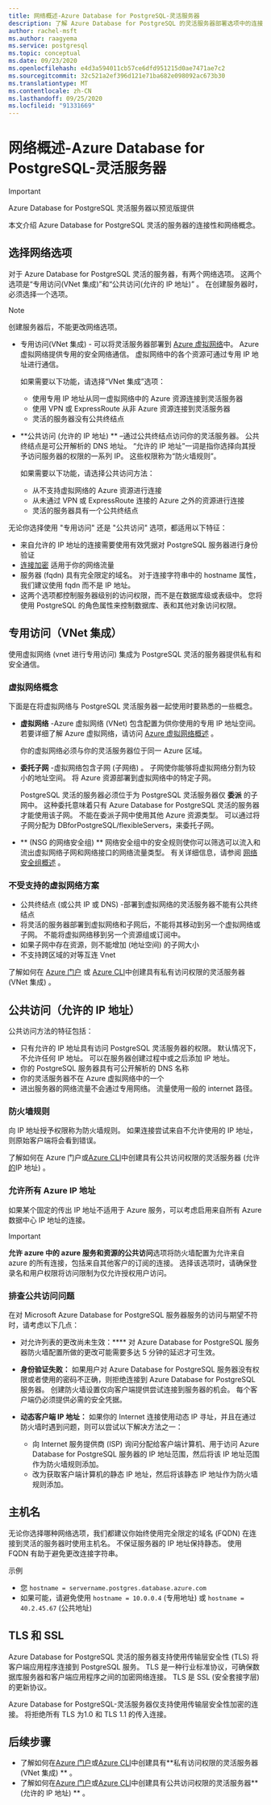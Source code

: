 ```yaml
---
title: 网络概述-Azure Database for PostgreSQL-灵活服务器
description: 了解 Azure Database for PostgreSQL 的灵活服务器部署选项中的连接和网络选项
author: rachel-msft
ms.author: raagyema
ms.service: postgresql
ms.topic: conceptual
ms.date: 09/23/2020
ms.openlocfilehash: e4d3a594011cb57ce6dfd951215d0ae7471ae7c2
ms.sourcegitcommit: 32c521a2ef396d121e71ba682e098092ac673b30
ms.translationtype: MT
ms.contentlocale: zh-CN
ms.lasthandoff: 09/25/2020
ms.locfileid: "91331669"
---
```

# <a name="networking-overview---azure-database-for-postgresql---flexible-server"></a>网络概述-Azure Database for PostgreSQL-灵活服务器

> [!IMPORTANT]
> Azure Database for PostgreSQL 灵活服务器以预览版提供

本文介绍 Azure Database for PostgreSQL 灵活的服务器的连接性和网络概念。 

## <a name="choosing-a-networking-option"></a>选择网络选项
对于 Azure Database for PostgreSQL 灵活的服务器，有两个网络选项。 这两个选项是“专用访问(VNet 集成)”和“公共访问(允许的 IP 地址)” 。 在创建服务器时，必须选择一个选项。 

> [!NOTE]
> 创建服务器后，不能更改网络选项。 

* 专用访问(VNet 集成) - 可以将灵活服务器部署到 [Azure 虚拟网络](../../virtual-network/virtual-networks-overview.md)中。 Azure 虚拟网络提供专用的安全网络通信。 虚拟网络中的各个资源可通过专用 IP 地址进行通信。

   如果需要以下功能，请选择“VNet 集成”选项：
   * 使用专用 IP 地址从同一虚拟网络中的 Azure 资源连接到灵活服务器
   * 使用 VPN 或 ExpressRoute 从非 Azure 资源连接到灵活服务器
   * 灵活的服务器没有公共终结点

* **公共访问 (允许的 IP 地址) ** –通过公共终结点访问你的灵活服务器。 公共终结点是可公开解析的 DNS 地址。 “允许的 IP 地址”一词是指你选择向其授予访问服务器的权限的一系列 IP。 这些权限称为“防火墙规则”。 

   如果需要以下功能，请选择公共访问方法：
   * 从不支持虚拟网络的 Azure 资源进行连接
   * 从未通过 VPN 或 ExpressRoute 连接的 Azure 之外的资源进行连接 
   * 灵活的服务器具有一个公共终结点

无论你选择使用 "专用访问" 还是 "公共访问" 选项，都适用以下特征：
* 来自允许的 IP 地址的连接需要使用有效凭据对 PostgreSQL 服务器进行身份验证
* [连接加密](#tls-and-ssl) 适用于你的网络流量
* 服务器 (fqdn) 具有完全限定的域名。 对于连接字符串中的 hostname 属性，我们建议使用 fqdn 而不是 IP 地址。
* 这两个选项都控制服务器级别的访问权限，而不是在数据库级或表级中。 您将使用 PostgreSQL 的角色属性来控制数据库、表和其他对象访问权限。


## <a name="private-access-vnet-integration"></a>专用访问（VNet 集成）
使用虚拟网络 (vnet 进行专用访问) 集成为 PostgreSQL 灵活的服务器提供私有和安全通信。

### <a name="virtual-network-concepts"></a>虚拟网络概念
下面是在将虚拟网络与 PostgreSQL 灵活服务器一起使用时要熟悉的一些概念。

* **虚拟网络** -Azure 虚拟网络 (VNet) 包含配置为供你使用的专用 IP 地址空间。 若要详细了解 Azure 虚拟网络，请访问 [Azure 虚拟网络概述](../../virtual-network/virtual-networks-overview.md) 。

    你的虚拟网络必须与你的灵活服务器位于同一 Azure 区域。


* **委托子网** -虚拟网络包含子网 (子网络) 。 子网使你能够将虚拟网络分割为较小的地址空间。 将 Azure 资源部署到虚拟网络中的特定子网。 

   PostgreSQL 灵活的服务器必须位于为 PostgreSQL 灵活服务器仅 **委派** 的子网中。 这种委托意味着只有 Azure Database for PostgreSQL 灵活的服务器才能使用该子网。 不能在委派子网中使用其他 Azure 资源类型。 可以通过将子网分配为 DBforPostgreSQL/flexibleServers，来委托子网。

* ** (NSG 的网络安全组) ** 网络安全组中的安全规则使你可以筛选可以流入和流出虚拟网络子网和网络接口的网络流量类型。 有关详细信息，请参阅 [网络安全组概述](../../virtual-network/network-security-groups-overview.md) 。


### <a name="unsupported-virtual-network-scenarios"></a>不受支持的虚拟网络方案
* 公共终结点 (或公共 IP 或 DNS) -部署到虚拟网络的灵活服务器不能有公共终结点
* 将灵活的服务器部署到虚拟网络和子网后，不能将其移动到另一个虚拟网络或子网。 不能将虚拟网络移到另一个资源组或订阅中。
* 如果子网中存在资源，则不能增加 (地址空间) 的子网大小
* 不支持跨区域的对等互连 Vnet

了解如何在 [Azure 门户](how-to-manage-virtual-network-portal.md) 或 [Azure CLI](how-to-manage-virtual-network-cli.md)中创建具有私有访问权限的灵活服务器 (VNet 集成) 。

## <a name="public-access-allowed-ip-addresses"></a>公共访问（允许的 IP 地址）
公共访问方法的特征包括：
* 只有允许的 IP 地址具有访问 PostgreSQL 灵活服务器的权限。 默认情况下，不允许任何 IP 地址。 可以在服务器创建过程中或之后添加 IP 地址。
* 你的 PostgreSQL 服务器具有可公开解析的 DNS 名称
* 你的灵活服务器不在 Azure 虚拟网络中的一个
* 进出服务器的网络流量不会通过专用网络。 流量使用一般的 internet 路径。

### <a name="firewall-rules"></a>防火墙规则
向 IP 地址授予权限称为防火墙规则。 如果连接尝试来自不允许使用的 IP 地址，则原始客户端将会看到错误。

了解如何在 Azure 门户或[Azure CLI](how-to-manage-firewall-cli.md)中创建具有公共访问权限的灵活服务器 (允许[的](how-to-manage-firewall-portal.md)IP 地址) 。


### <a name="allowing-all-azure-ip-addresses"></a>允许所有 Azure IP 地址
如果某个固定的传出 IP 地址不适用于 Azure 服务，可以考虑启用来自所有 Azure 数据中心 IP 地址的连接。

> [!IMPORTANT]
> **允许 azure 中的 azure 服务和资源的公共访问**选项将防火墙配置为允许来自 azure 的所有连接，包括来自其他客户的订阅的连接。 选择该选项时，请确保登录名和用户权限将访问限制为仅允许授权用户访问。

### <a name="troubleshooting-public-access-issues"></a>排查公共访问问题
在对 Microsoft Azure Database for PostgreSQL 服务器服务的访问与期望不符时，请考虑以下几点：

* 对允许列表的更改尚未生效：**** 对 Azure Database for PostgreSQL 服务器防火墙配置所做的更改可能需要多达 5 分钟的延迟才可生效。

* **身份验证失败：** 如果用户对 Azure Database for PostgreSQL 服务器没有权限或者使用的密码不正确，则拒绝连接到 Azure Database for PostgreSQL 服务器。 创建防火墙设置仅向客户端提供尝试连接到服务器的机会。 每个客户端仍必须提供必需的安全凭据。

* **动态客户端 IP 地址：** 如果你的 Internet 连接使用动态 IP 寻址，并且在通过防火墙时遇到问题，则可以尝试以下解决方法之一：

   * 向 Internet 服务提供商 (ISP) 询问分配给客户端计算机、用于访问 Azure Database for PostgreSQL 服务器的 IP 地址范围，然后将该 IP 地址范围作为防火墙规则添加。
   * 改为获取客户端计算机的静态 IP 地址，然后将该静态 IP 地址作为防火墙规则添加。


## <a name="hostname"></a>主机名
无论你选择哪种网络选项，我们都建议你始终使用完全限定的域名 (FQDN) 在连接到灵活的服务器时使用主机名。 不保证服务器的 IP 地址保持静态。 使用 FQDN 有助于避免更改连接字符串。 

示例
* 您 `hostname = servername.postgres.database.azure.com`
* 如果可能，请避免使用 `hostname = 10.0.0.4` (专用地址) 或 `hostname = 40.2.45.67` (公共地址) 


## <a name="tls-and-ssl"></a>TLS 和 SSL
Azure Database for PostgreSQL 灵活的服务器支持使用传输层安全性 (TLS) 将客户端应用程序连接到 PostgreSQL 服务。 TLS 是一种行业标准协议，可确保数据库服务器和客户端应用程序之间的加密网络连接。 TLS 是 SSL (安全套接字层) 的更新协议。

Azure Database for PostgreSQL-灵活服务器仅支持使用传输层安全性加密的连接。 将拒绝所有 TLS 为1.0 和 TLS 1.1 的传入连接。 

## <a name="next-steps"></a>后续步骤
* 了解如何在[Azure 门户](how-to-manage-virtual-network-portal.md)或[Azure CLI](how-to-manage-virtual-network-cli.md)中创建具有**私有访问权限的灵活服务器 (VNet 集成) ** 。
* 了解如何在[Azure 门户](how-to-manage-firewall-portal.md)或[Azure CLI](how-to-manage-firewall-cli.md)中创建具有公共访问权限的灵活服务器** (允许的 IP 地址) ** 。
